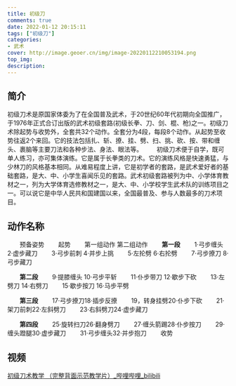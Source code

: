 ```yaml
---
title: 初级刀
comments: true
date: 2022-01-12 20:15:11
tags: ["初级刀"]
categories:
- 武术
cover: http://image.geoer.cn/img/image-20220112210053194.png
top_img:
description:
---
```




## 简介

初级刀术是原国家体委为了在全国普及武术，于20世纪60年代初期向全国推广，于1976年正式合订出版的武术初级套路(初级长拳、刀、剑、棍、枪)之一。初级刀术除起势与收势外，全套共32个动作。全套分为4段，每段8个动作。从起势至收势往返2个来回。它的技法包括扎、斩、撩、挂、劈、扫、挑、砍、按、带和缠头、裹脑等主要刀法和各种步法、身法、眼法等。
　　初级刀术便于自学，既可单人练习，亦可集体演练。它是属于长拳类的刀术。它的演练风格是快速勇猛，与少林刀的风格基本相同。从难易程度上讲，它是初学者的套路，是武术爱好者的基础套路，是大、中、小学生喜闻乐见的套路。武术初级套路被列为中、小学体育教材之一，列为大学体育选修教材之一，是大、中、小学校学生武术队的训练项目之一。可以说它是中华人民共和国建国以来，全国最普及、参与人数最多的刀术项目。





## 动作名称

　　预备姿势
　　起势
　　第一组动作 第二组动作
　　**第一段**
　　1·弓步缠头 2·虚步藏刀
　　3·弓步前刺 4·并步上挑
　　5·左抡劈 6·右抡劈
　　7·弓步撩刀 8·弓步藏刀

　　**第二段**
　　9·提膝缠头 10·弓步平斩
　　11·仆步带刀 12·歇步下砍
　　13·左劈刀 14·右劈刀
　　15·歇步按刀 16·马步平劈

　　**第三段**
　　17·弓步撩刀18·插步反撩
　　19，转身挂劈20·仆步下砍
　　21·架刀前刺22·左斜劈刀
　　23·右斜劈刀24·虚步藏刀

　　**第四段**
　　25·旋转扫刀26·翻身劈刀
　　27·缠头箭踢28·仆步按刀
　　29·缠头蹬腿30·虚步藏刀
　　31·弓步缠头32·并步抱刀
　　收势



## 视频

[初级刀术教学 （完整背面示范教学片）_哔哩哔哩_bilibili](https://www.bilibili.com/video/BV1BW411C7r9/)

